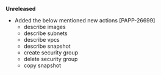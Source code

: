 **Unreleased**
* Added the below mentioned new actions [PAPP-26699]
    * describe images
    * describe subnets
    * describe vpcs
    * describe snapshot
    * create security group
    * delete security group
    * copy snapshot
